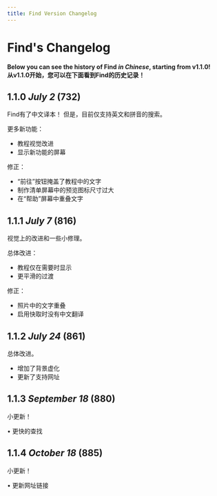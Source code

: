 ```yaml
---
title: Find Version Changelog
---
```

# Find's Changelog
**Below you can see the history of Find _in Chinese_, starting from v1.1.0!**<br>
**从v1.1.0开始，您可以在下面看到Find的历史记录！**


## 1.1.0 _July 2_ (732)

Find有了中文译本！ 但是，目前仅支持英文和拼音的搜索。

更多新功能：
- 教程视觉改进
- 显示新功能的屏幕

修正：
- “前往”按钮掩盖了教程中的文字
- 制作清单屏幕中的预览图标尺寸过大
- 在“帮助”屏幕中重叠文字

## 1.1.1 _July 7_ (816)

视觉上的改进和一些小修理。

总体改进：
- 教程仅在需要时显示
- 更平滑的过渡

修正：
- 照片中的文字重叠
- 启用快取时没有中文翻译


## 1.1.2 _July 24_ (861)

总体改进。
- 增加了背景虚化
- 更新了支持网址

## 1.1.3 _September 18_ (880)

小更新！

• 更快的查找


## 1.1.4 _October 18_ (885)

小更新！

• 更新网址链接
